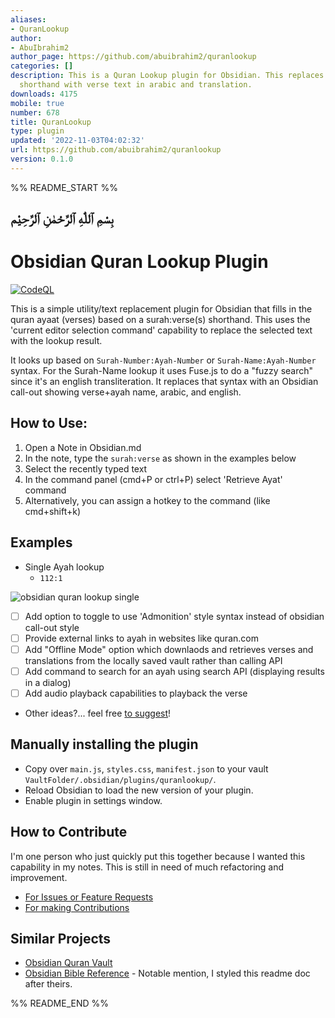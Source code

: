 ```yaml
---
aliases:
- QuranLookup
author:
- AbuIbrahim2
author_page: https://github.com/abuibrahim2/quranlookup
categories: []
description: This is a Quran Lookup plugin for Obsidian. This replaces chapter:verse
  shorthand with verse text in arabic and translation.
downloads: 4175
mobile: true
number: 678
title: QuranLookup
type: plugin
updated: '2022-11-03T04:02:32'
url: https://github.com/abuibrahim2/quranlookup
version: 0.1.0
---
```


%% README_START %%

## بِسْمِ ٱللّٰهِ ٱلرَّحْمٰنِ ٱلرَّحِيْم
# Obsidian Quran Lookup Plugin
[![CodeQL](https://github.com/abuibrahim2/quranlookup/actions/workflows/codeql.yml/badge.svg)](https://github.com/abuibrahim2/quranlookup/actions/workflows/codeql.yml)


This is a simple utility/text replacement plugin for Obsidian that fills in the quran ayaat (verses) based on a surah:verse(s) shorthand. This uses the 'current editor selection command' capability to replace the selected text with the lookup result.

It looks up based on `Surah-Number:Ayah-Number` or `Surah-Name:Ayah-Number` syntax. For the Surah-Name lookup it uses Fuse.js to do a "fuzzy search" since it's an english transliteration. It replaces that syntax with an Obsidian call-out showing verse+ayah name, arabic, and english.

## How to Use:
1. Open a Note in Obsidian.md
2. In the note, type the `surah:verse` as shown in the examples below
3. Select the recently typed text 
4. In the command panel (cmd+P or ctrl+P) select 'Retrieve Ayat' command
5. Alternatively, you can assign a hotkey to the command (like cmd+shift+k)

## Examples
- Single Ayah lookup
  - `112:1`

![obsidian quran lookup single](https://raw.githubusercontent.com/abuibrahim2/quranlookup/HEAD//docs/quran-lookup-single.gif)
- [ ] Add option to toggle to use 'Admonition' style syntax instead of obsidian call-out style
- [ ] Provide external links to ayah in websites like quran.com
- [ ] Add "Offline Mode" option which downlaods and retrieves verses and translations from the locally saved vault rather than calling API
- [ ] Add command to search for an ayah using search API (displaying results in a dialog)
- [ ] Add audio playback capabilities to playback the verse
- Other ideas?... feel free [to suggest](https://github.com/abuibrahim2/quranlookup/issues)!
## Manually installing the plugin

- Copy over `main.js`, `styles.css`, `manifest.json` to your vault `VaultFolder/.obsidian/plugins/quranlookup/`.
- Reload Obsidian to load the new version of your plugin.
- Enable plugin in settings window.

## How to Contribute
I'm one person who just quickly put this together because I wanted this capability in my notes. This is still in need of much refactoring and improvement.
- [For Issues or Feature Requests](https://github.com/abuibrahim2/quranlookup/issues)
- [For making Contributions](./CONTRIBUTING.md)

## Similar Projects
- [Obsidian Quran Vault](https://github.com/AmmarCodes/obsidian-quran-vault)
- [Obsidian Bible Reference](https://github.com/tim-hub/obsidian-bible-reference) - Notable mention, I styled this readme doc after theirs.


%% README_END %%